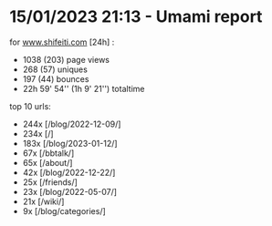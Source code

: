 # 15/01/2023 21:13 - Umami report
for www.shifeiti.com [24h] :

 - 1038 (203) page views
 - 268 (57) uniques
 - 197 (44) bounces
 - 22h 59' 54'' (1h 9' 21'') totaltime


top 10 urls:
 - 244x [/blog/2022-12-09/]
 - 234x [/]
 - 183x [/blog/2023-01-12/]
 - 67x [/bbtalk/]
 - 65x [/about/]
 - 42x [/blog/2022-12-22/]
 - 25x [/friends/]
 - 23x [/blog/2022-05-07/]
 - 21x [/wiki/]
 - 9x [/blog/categories/]


